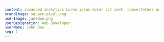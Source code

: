 ```yaml
---
content: advanced analytics Lorem ipsum dolor sit amet, consectetuer adipiscing sed diam nonummy nibh euismod.
brandImage: square-pixel.png
userImage: janedoe.png
userDesignation: Web Developer
userName: John Deo
seq: 1
---
```

